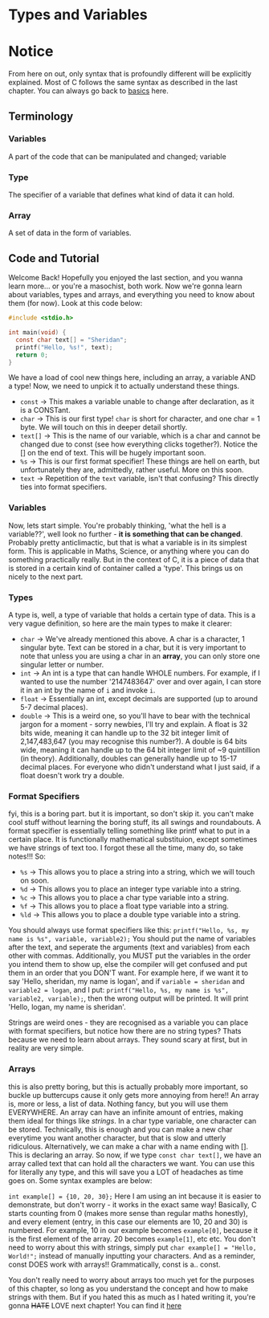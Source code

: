 # Types and Variables

# Notice
From here on out, only syntax that is profoundly different will be explicitly explained. Most of C follows the same syntax as described in the last chapter. You can always go back to [basics](basics.md) here.

## Terminology
### Variables
A part of the code that can be manipulated and changed; variable

### Type
The specifier of a variable that defines what kind of data it can hold.

### Array
A set of data in the form of variables.

## Code and Tutorial
Welcome Back! Hopefully you enjoyed the last section, and you wanna learn more... or you're a masochist, both work. Now we're gonna learn about variables, types and arrays, and everything you need to know about them
(for now). Look at this code below:

```C
#include <stdio.h>

int main(void) {
  const char text[] = "Sheridan";
  printf("Hello, %s!", text);
  return 0;
}
```
We have a load of cool new things here, including an array, a variable AND a type! Now, we need to unpick it to actually understand these things.
* `const` -> This makes a variable unable to change after declaration, as it is a CONSTant.
* `char` -> This is our first type! `char` is short for character, and one char = 1 byte. We will touch on this in deeper detail shortly.
* `text[]` -> This is the name of our variable, which is a char and cannot be changed due to const (see how everything clicks together?). Notice the [] on the end of text. This will be hugely important soon.
* `%s` -> This is our first format specifier! These things are hell on earth, but unfortunately they are, admittedly, rather useful. More on this soon.
* `text` -> Repetition of the `text` variable, isn't that confusing? This directly ties into format specifiers.

### Variables
Now, lets start simple. You're probably thinking, 'what the hell is a variable??', well look no further - **it is something that can be changed**.
Probably pretty anticlimactic, but that is what a variable is in its simplest form. This is applicable in Maths, Science, or anything where you can do something practically really. But in the context of C,
it is a piece of data that is stored in a certain kind of container called a 'type'. This brings us on nicely to the next part.

### Types
A type is, well, a type of variable that holds a certain type of data. This is a very vague definition, so here are the main types to make it clearer:
* `char` -> We've already mentioned this above. A char is a character, 1 singular byte. Text can be stored in a char, but it is very important to note that unless you are using a char in an **array**, you can only store one singular letter or number.
* `int` -> An int is a type that can handle WHOLE numbers. For example, if I wanted to use the number '2147483647' over and over again, I can store it in an int by the name of `i` and invoke `i`.
* `float` -> Essentially an int, except decimals are supported (up to around 5-7 decimal places).
* `double` -> This is a weird one, so you'll have to bear with the technical jargon for a moment - sorry newbies, I'll try and explain. A float is 32 bits wide, meaning it can handle up to the 32 bit
integer limit of 2,147,483,647 (you may recognise this number?). A double is 64 bits wide, meaning it can handle up to the 64 bit integer limit of ~9 quintillion (in theory). Additionally, doubles can generally handle
up to 15-17 decimal places. For everyone who didn't understand what I just said, if a float doesn't work try a double.

### Format Specifiers
fyi, this is a boring part. but it is important, so don't skip it. you can't make cool stuff without learning the boring stuff, its all swings and roundabouts.
A format specifier is essentially telling something like printf what to put in a certain place. It is functionally mathematical substituion, except sometimes we have strings of text too. I forgot these all the time,
many do, so take notes!!! So:
* `%s` -> This allows you to place a string into a string, which we will touch on soon.
* `%d` -> This allows you to place an integer type variable into a string.
* `%c` -> This allows you to place a char type variable into a string.
* `%f` -> This allows you to place a float type variable into a string.
* `%ld` -> This allows you to place a double type variable into a string.

You should always use format specifiers like this:
`printf("Hello, %s, my name is %s", variable, variable2);`
You should put the name of variables after the text, and seperate the arguments (text and variables) from each other with commas. Additionally, you MUST put the variables in the order you intend them to show
up, else the compiler will get confused and put them in an order that you DON'T want. For example here, if we want it to say 'Hello, sheridan, my name is logan', and if `variable = sheridan` and `variable2 = logan`, and I put:
`printf("Hello, %s, my name is %s", variable2, variable);`, then the wrong output will be printed. It will print 'Hello, logan, my name is sheridan'.

Strings are weird ones - they are recognised as a variable you can place with format specifiers, but notice how there are no string types? Thats because we need to learn about arrays. They sound scary at first, but in reality are very simple.

### Arrays
this is also pretty boring, but this is actually probably more important, so buckle up buttercups cause it only gets more annoying from here!!
An array is, more or less, a list of data. Nothing fancy, but you will use them EVERYWHERE. An array can have an infinite amount of entries, making them ideal for things like *strings*. In a char type variable, one character can be stored. Technically, this is enough and you can make a new char everytime you want another character, but that is slow and utterly ridiculous. Alternatively, we can make a char with a name ending with []. This is declaring an array. So now, if we type `const char text[]`, we have an array called text that can hold all the characters we want. You can use this for literally any type, and this will save you a LOT of headaches as time goes on. Some syntax examples are below:

`int example[] = {10, 20, 30};`
Here I am using an int because it is easier to demonstrate, but don't worry - it works in the exact same way! Basically, C starts counting from 0 (makes more sense than regular maths honestly), and every element (entry, in this case our elements are 10, 20 and 30) is numbered. For example, 10 in our example becomes `example[0]`, because it is the first element of the array. 20 becomes `example[1]`, etc etc. You don't need to worry about this with strings, simply put `char example[] = "Hello, World!";` instead of manually inputting your characters. And as a reminder, const DOES work with arrays!! Grammatically, const is a.. const.

You don't really need to worry about arrays too much yet for the purposes of this chapter, so long as you understand the concept and how to make strings with them. But if you hated this as much as I hated writing it,
you're gonna ~~HATE~~ LOVE next chapter! You can find it [here](pointers.md)
